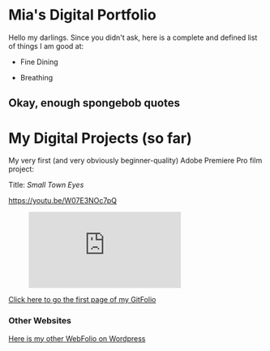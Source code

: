 # Mia's Digital Portfolio

Hello my darlings. Since you didn't ask, here is a complete and defined list of things I am good at:

* Fine Dining

* Breathing

## Okay, enough spongebob quotes

# My Digital Projects (so far)

My very first (and very obviously beginner-quality) Adobe Premiere Pro film project:

Title: *Small Town Eyes*

https://youtu.be/W07E3NOc7pQ

<figure class="video_container">
  <iframe src="https://www.youtube.com/embed/W07E3NOc7pQ" frameborder="0" allowfullscreen="true"> </iframe>
</figure>


[Click here to go the first page of my GitFolio](index.md)

### Other Websites

[Here is my other WebFolio on Wordpress](https://sites.psu.edu/mborgiadigportfolio/)

